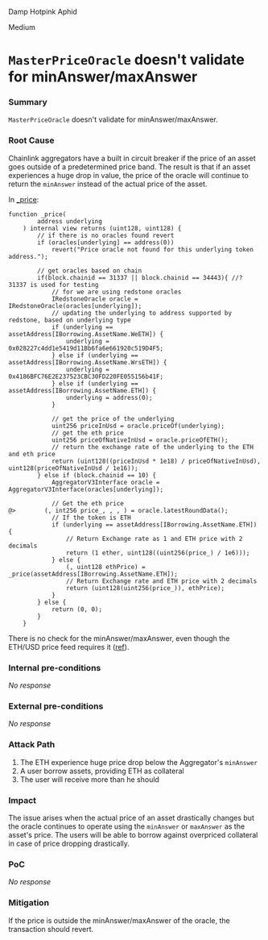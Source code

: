 Damp Hotpink Aphid

Medium

# `MasterPriceOracle` doesn't validate for minAnswer/maxAnswer

### Summary

`MasterPriceOracle` doesn't validate for minAnswer/maxAnswer.


### Root Cause

Chainlink aggregators have a built in circuit breaker if the price of an asset goes outside of a predetermined price band. The result is that if an asset experiences a huge drop in value, the price of the oracle will continue to return the `minAnswer` instead of the actual price of the asset. 

In [_price](https://github.com/sherlock-audit/2024-11-autonomint/blob/main/Blockchain/Blockchian/contracts/oracles/MasterPriceOracle.sol#L53C5-L96C6):
```solidity
function _price(
        address underlying
    ) internal view returns (uint128, uint128) {
        // if there is no oracles found revert
        if (oracles[underlying] == address(0))
            revert("Price oracle not found for this underlying token address.");

        // get oracles based on chain
        if(block.chainid == 31337 || block.chainid == 34443){ //?  31337 is used for testing
            // for we are using redstone oracles
            IRedstoneOracle oracle = IRedstoneOracle(oracles[underlying]);
            // updating the underlying to address supported by redstone, based on underlying type
            if (underlying == assetAddress[IBorrowing.AssetName.WeETH]) {
                underlying = 0x028227c4dd1e5419d11Bb6fa6e661920c519D4F5;
            } else if (underlying == assetAddress[IBorrowing.AssetName.WrsETH]) {
                underlying = 0x4186BFC76E2E237523CBC30FD220FE055156b41F;
            } else if (underlying == assetAddress[IBorrowing.AssetName.ETH]) {
                underlying = address(0);
            }

            // get the price of the underlying
            uint256 priceInUsd = oracle.priceOf(underlying);
            // get the eth price
            uint256 priceOfNativeInUsd = oracle.priceOfETH();
            // return the exchange rate of the underlying to the ETH and eth price
            return (uint128((priceInUsd * 1e18) / priceOfNativeInUsd), uint128(priceOfNativeInUsd / 1e16));
        } else if (block.chainid == 10) {
            AggregatorV3Interface oracle = AggregatorV3Interface(oracles[underlying]);

            // Get the eth price
@>        (, int256 price_, , , ) = oracle.latestRoundData();
            // If the token is ETH
            if (underlying == assetAddress[IBorrowing.AssetName.ETH]) {
                // Return Exchange rate as 1 and ETH price with 2 decimals
                return (1 ether, uint128((uint256(price_) / 1e6)));
            } else {
                (, uint128 ethPrice) = _price(assetAddress[IBorrowing.AssetName.ETH]);
                // Return Exchange rate and ETH price with 2 decimals
                return (uint128(uint256(price_)), ethPrice);
            }
        } else {
            return (0, 0);
        }
    }
```
There is no check for the minAnswer/maxAnswer, even though the ETH/USD price feed requires it ([ref](https://optimistic.etherscan.io/address/0x02f5E9e9dcc66ba6392f6904D5Fcf8625d9B19C9#readContract#F19)).



### Internal pre-conditions

_No response_

### External pre-conditions

_No response_

### Attack Path

1. The ETH experience huge price drop below the Aggregator's `minAnswer`
2. A user borrow assets, providing ETH as collateral
3. The user will receive more than he should 

### Impact

The issue arises when the actual price of an asset drastically changes but the oracle continues to operate using the `minAnswer` or `maxAnswer` as the asset's price. The users will be able to borrow against overpriced collateral in case of price dropping drastically.

### PoC

_No response_

### Mitigation

If the price is outside the minAnswer/maxAnswer of the oracle, the transaction should revert.